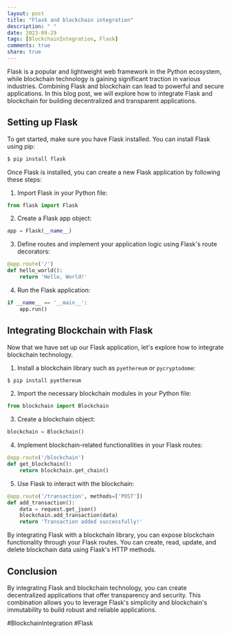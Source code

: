 ```yaml
---
layout: post
title: "Flask and blockchain integration"
description: " "
date: 2023-09-29
tags: [BlockchainIntegration, Flask]
comments: true
share: true
---
```


Flask is a popular and lightweight web framework in the Python ecosystem, while blockchain technology is gaining significant traction in various industries. Combining Flask and blockchain can lead to powerful and secure applications. In this blog post, we will explore how to integrate Flask and blockchain for building decentralized and transparent applications.

## Setting up Flask

To get started, make sure you have Flask installed. You can install Flask using pip:

```python
$ pip install flask
```

Once Flask is installed, you can create a new Flask application by following these steps:

1. Import Flask in your Python file:

```python
from flask import Flask
```

2. Create a Flask app object:

```python
app = Flask(__name__)
```

3. Define routes and implement your application logic using Flask's route decorators:

```python
@app.route('/')
def hello_world():
    return 'Hello, World!'
```

4. Run the Flask application:

```python
if __name__ == '__main__':
    app.run()
```

## Integrating Blockchain with Flask

Now that we have set up our Flask application, let's explore how to integrate blockchain technology.

1. Install a blockchain library such as `pyethereum` or `pycryptodome`:

```python
$ pip install pyethereum
```

2. Import the necessary blockchain modules in your Python file:

```python
from blockchain import Blockchain
```

3. Create a blockchain object:

```python
blockchain = Blockchain()
```

4. Implement blockchain-related functionalities in your Flask routes:

```python
@app.route('/blockchain')
def get_blockchain():
    return blockchain.get_chain()
```

5. Use Flask to interact with the blockchain:

```python
@app.route('/transaction', methods=['POST'])
def add_transaction():
    data = request.get_json()
    blockchain.add_transaction(data)
    return 'Transaction added successfully!'
```

By integrating Flask with a blockchain library, you can expose blockchain functionality through your Flask routes. You can create, read, update, and delete blockchain data using Flask's HTTP methods.

## Conclusion

By integrating Flask and blockchain technology, you can create decentralized applications that offer transparency and security. This combination allows you to leverage Flask's simplicity and blockchain's immutability to build robust and reliable applications.

#BlockchainIntegration #Flask